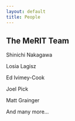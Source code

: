 ```yaml
---
layout: default
title: People
---
```


<h2>The MeRIT Team</h2>


Shinichi Nakagawa

Losia Lagisz

Ed Ivimey-Cook

Joel Pick

Matt Grainger

And many more...
